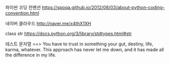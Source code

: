 파이썬 코딩 컨벤션
https://spoqa.github.io/2012/08/03/about-python-coding-convention.html


네이버 클라우드
http://naver.me/x4thX1XH


class str
https://docs.python.org/3/library/stdtypes.html#str

테스트 문자열 ==>
You have to trust in something
your gut, destiny, life, karma, whatever.
This approach has never let me down,
and it has made all the difference in my life.
